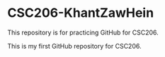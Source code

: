# CSC206-KhantZawHein

This repository is for practicing GitHub for CSC206.

This is my first GitHub repository for CSC206.

